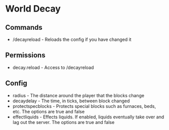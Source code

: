 # World Decay
 
## Commands
- /decayreload - Reloads the config if you have changed it

## Permissions
- decay.reload - Access to /decayreload

## Config
- radius - The distance around the player that the blocks change
- decaydelay - The time, in ticks, between block changed
- protectspecblocks - Protects special blocks such as furnaces, beds, etc. The options are true and false
- effectliquids - Effects liquids. If enabled, liquids eventually take over and lag out the server. The options are true and false